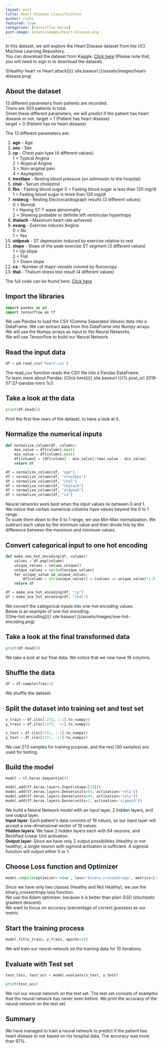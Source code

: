 ```yaml
---
layout: post
title: Heart disease classification
author: rishi
featured: true
categories: [tensorflow keras]
post-image: assets/images/heart-disease.png
---
```


In this dataset, we will explore the Heart Disease dataset from the UCI Machine Learning Repository.  
You can download the dataset from Kaggle: [Click here](https://www.kaggle.com/ronitf/heart-disease-uci) (Please note that, you will need to sign in to download the dataset).  

![Healthy heart vs Heart attack]({{ site.baseurl }}/assets/images/heart-disease.png)

## About the dataset
13 different parameters from patients are recorded.  
There are 303 patients in total.  
Given these different parameters, we will predict if the patient has heart disease or not. 
target = 1 (Patient has heart disease)  
target = 0 (Patient has no heart disease)  

The 13 different parameters are:
1. **age** - Age  
2. **sex** - Sex  
3. **cp** - Chest pain type (4 different values):  
    1 = Typical Angina  
    2 = Atypical Angina  
    3 = Non-anginal pain  
    4 = Asymptotic  
4. **trestbps** - Resting blood pressure (on admission to the hospital)
5. **chol** - Serum cholestrol
6. **fbs** - Fasting blood sugar 
    0 = Fasting blood sugar is less than 120 mg/dl  
    1 = Fasting blood sugar is more than 120 mg/dl  
7. **restecg** - Resting Electrocardiograph results (3 different values)   
    0 = Normal  
    1 = Having ST-T wave abnormality  
    2 = Showing probable or definite left ventricular hypertropy  
8. **thalach** - Maximum heart rate achieved 
9. **exang** - Exercise induces Angina  
    0 = No  
    1 = Yes  
10. **oldpeak** - ST depression induced by exercise relative to rest  
11. **slope** - Slope of the peak exercise ST segment (3 different values)  
    1 = Up slope  
    2 = Flat  
    3 = Down slope  
12. **ca** - Number of major vessels colored by fluroscopy
13. **thal** - Thalium stress test result (4 different values)   

The full code can be found here: [Click here](https://nbviewer.jupyter.org/github/rishi93/thegoodpython_notebooks/blob/master/heart-disease.ipynb)  

## Import the libraries
```python
import pandas as pd
import tensorflow as tf
```
We use Pandas to load the CSV (Comma Separated Values) data into a DataFrame. We can extract data from this DataFrame into Numpy arrays. We will use the Numpy arrays as input to the Neural Networks.   
We will use Tensorflow to build our Neural Network.  

## Read the input data
```python
df = pd.read_csv('heart.csv')
```
The read_csv function reads the CSV file into a Pandas DataFrame.  
To learn more about Pandas: [Click here]({{ site.baseurl }}{% post_url 2019-07-27-pandas-intro %})

## Take a look at the data
```python
print(df.head())
```
Print the first few rows of the dataset, to have a look at it.  

## Normalize the numerical inputs
```python
def normalize_column(df, column):
    max_value = df[column].max()
    min_value = df[column].min()
    df[column] = (df[column] - min_value)/(max_value - min_value)
    return df

df = normalize_column(df, "age")
df = normalize_column(df, "trestbps")
df = normalize_column(df, "chol")
df = normalize_column(df, "thalach")
df = normalize_column(df, "oldpeak")
df = normalize_column(df, "ca")
```
Neural networks work best when the input values lie between 0 and 1.  
We notice that certain numerical columns have values beyond the 0 to 1 range.  
To scale them down to the 0 to 1 range, we use Min-Max normalization. We subtract each value by the minimum value and then divide this by the difference between the maximum and minimum values.  

## Convert categorical input to one hot encoding
```python
def make_one_hot_encoding(df, column):
    values = df.pop(column)
    unique_values = values.unique()
    unique_values = sorted(unique_values)
    for unique_value in unique_values:
        df[column + str(unique_value)] = (values == unique_value)*1.0
    return df

df = make_one_hot_encoding(df, "cp")
df = make_one_hot_encoding(df, "thal")
```
We convert the categorical inputs into one-hot encoding values.  
Below is an example of one-hot encoding.  
![One-hot encoding]({{ site.baseurl }}/assets/images/one-hot-encoding.png)

## Take a look at the final transformed data
```python
print(df.head())
```
We take a look at our final data. We notice that we now have 19 columns.  

## Shuffle the data
```python
df = df.sample(frac=1)
```
We shuffle the dataset.  

## Split the dataset into training set and test set
```python
x_train = df.iloc[:273, :-1].to_numpy()
y_train = df.iloc[:273, -1:].to_numpy()

x_test = df.iloc[273:, :-1].to_numpy()
y_test = df.iloc[273:, -1:].to_numpy()
```
We use 273 samples for training purpose, and the rest (30 samples) are used for testing.  

## Build the model
```python
model = tf.keras.Sequential()

model.add(tf.keras.layers.Input(shape=[19]))
model.add(tf.keras.layers.Dense(units=64, activation='relu'))
model.add(tf.keras.layers.Dense(units=64, activation='relu'))
model.add(tf.keras.layers.Dense(units=1, activation='sigmoid'))
```
We build a Neural Network model with an input layer, 2 hidden layers, and one output layer.  
**Input layer**: Each patient's data consists of 19 values, so our input layer will accept a one-dimensional vector of 19 values.  
**Hidden layers**: We have 2 hidden layers each with 64 neurons, and Rectified-Linear Unit activation.  
**Output layer**: Since we have only 2 output possibilities (Healthy or not healthy), a single neuron with sigmoid activation is sufficient. A sigmoid function will output either 0 or 1.  

## Choose Loss function and Optimizer
```python
model.compile(optimizer='Adam', loss='binary_crossentropy', metrics=['accuracy'])
```
Since we have only two classes (Healthy and Not Healthy), we use the binary_crossentropy loss function.  
We use the Adam optimizer, because it is better than plain SGD (stochastic gradient descent).  
We want to focus on accuracy (percentage of correct guesses) as our metric.  

## Start the training process
```python
model.fit(x_train, y_train, epochs=10)
```
We will train our neural network on the training data for 10 iterations.  

## Evaluate with Test set
```python
test_loss, test_acc = model.evaluate(x_test, y_test)

print(test_acc)
```
We run our neural network on the test set. The test set consists of examples that the neural network has never seen before. We print the accuracy of the neural network on the test set.  

## Summary
We have managed to train a neural network to predict if the patient has heart disease or not based on his hospital data. The accuracy was more than 97%.  